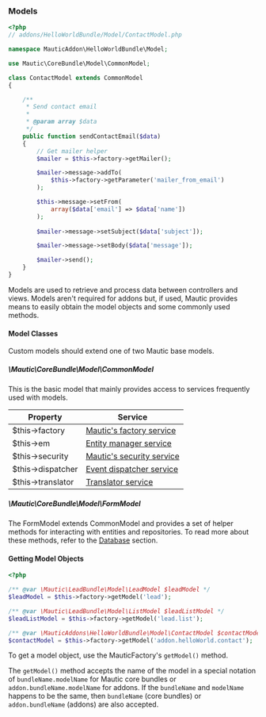 ### Models

```php
<?php
// addons/HelloWorldBundle/Model/ContactModel.php

namespace MauticAddon\HelloWorldBundle\Model;

use Mautic\CoreBundle\Model\CommonModel;

class ContactModel extends CommonModel
{

    /**
     * Send contact email
     * 
     * @param array $data
     */
    public function sendContactEmail($data)
    {
        // Get mailer helper
        $mailer = $this->factory->getMailer();

        $mailer->message->addTo(
            $this->factory->getParameter('mailer_from_email')
        );

        $this->message->setFrom(
            array($data['email'] => $data['name'])
        );
        
        $mailer->message->setSubject($data['subject']);

        $mailer->message->setBody($data['message']);

        $mailer->send();
    }
}
```
Models are used to retrieve and process data between controllers and views. Models aren't required for addons but, if used, Mautic provides means to easily obtain the model objects and some commonly used methods.

#### Model Classes

Custom models should extend one of two Mautic base models.

##### \Mautic\CoreBundle\Model\CommonModel

This is the basic model that mainly provides access to services frequently used with models.

Property|Service
--------|-------
$this->factory | [Mautic's factory service](#factory-service)
$this->em | [Entity manager service](#database)
$this->security | [Mautic's security service](#security)
$this->dispatcher | [Event dispatcher service](#events)
$this->translator | [Translator service](#translator)

##### \Mautic\CoreBundle\Model\FormModel

The FormModel extends CommonModel and provides a set of helper methods for interacting with entities and repositories. To read more about these methods, refer to the [Database](#database) section. 

#### Getting Model Objects

```php
<?php

/** @var \Mautic\LeadBundle\Model\LeadModel $leadModel */
$leadModel = $this->factory->getModel('lead');

/** @var \Mautic\LeadBundle\Model\ListModel $leadListModel */
$leadListModel = $this->factory->getModel('lead.list');

/** @var \MauticAddons\HelloWorldBundle\Model\ContactModel $contactModel */
$contactModel = $this->factory->getModel('addon.helloWorld.contact');
```
To get a model object, use the MauticFactory's `getModel()` method. 

The `getModel()` method accepts the name of the model in a special notation of `bundleName.modelName` for Mautic core bundles or `addon.bundleName.modelName` for addons. If the `bundleName` and `modelName` happens to be the same, then `bundleName` (core bundles) or `addon.bundleName` (addons) are also accepted.